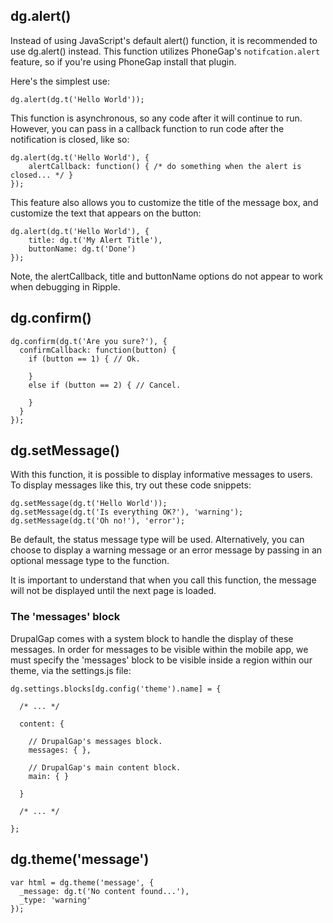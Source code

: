 ## dg.alert()

Instead of using JavaScript's default alert() function, it is recommended to use dg.alert() instead. This function utilizes PhoneGap's `notifcation.alert` feature, so if you're using PhoneGap install that plugin.

Here's the simplest use:

`dg.alert(dg.t('Hello World'));`

This function is asynchronous, so any code after it will continue to run. However, you can pass in a callback function to run code after the notification is closed, like so:

```
dg.alert(dg.t('Hello World'), {
    alertCallback: function() { /* do something when the alert is closed... */ }
});
```

This feature also allows you to customize the title of the message box, and customize the text that appears on the button:

```
dg.alert(dg.t('Hello World'), {
    title: dg.t('My Alert Title'),
    buttonName: dg.t('Done')
});
```

Note, the alertCallback, title and buttonName options do not appear to work when debugging in Ripple.

## dg.confirm()

```
dg.confirm(dg.t('Are you sure?'), {
  confirmCallback: function(button) {
    if (button == 1) { // Ok.

    }
    else if (button == 2) { // Cancel.

    }
  }
});
```

## dg.setMessage()

With this function, it is possible to display informative messages to users. To display messages like this, try out these code snippets:

```
dg.setMessage(dg.t('Hello World'));
dg.setMessage(dg.t('Is everything OK?'), 'warning');
dg.setMessage(dg.t('Oh no!'), 'error');
```

Be default, the status message type will be used. Alternatively, you can choose to display a warning message or an error message by passing in an optional message type to the function.

It is important to understand that when you call this function, the message will not be displayed until the next page is loaded.

### The 'messages' block

DrupalGap comes with a system block to handle the display of these messages. In order for messages to be visible within the mobile app, we must specify the 'messages' block to be visible inside a region within our theme, via the settings.js file:

```
dg.settings.blocks[dg.config('theme').name] = {

  /* ... */

  content: {

    // DrupalGap's messages block.
    messages: { },

    // DrupalGap's main content block.
    main: { }

  }

  /* ... */

};
```

## dg.theme('message')

```
var html = dg.theme('message', {
  _message: dg.t('No content found...'),
  _type: 'warning'
});
```
